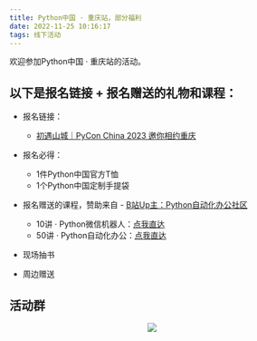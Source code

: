 ```yaml
---
title: Python中国 · 重庆站，部分福利
date: 2022-11-25 10:16:17
tags: 线下活动
---
```


欢迎参加Python中国 · 重庆站的活动。


## 以下是报名链接 + 报名赠送的礼物和课程：

<!-- more -->


- 报名链接：
  - [初遇山城｜PyCon China 2023 邀你相约重庆](https://mp.weixin.qq.com/s/wsVnft4jUGU5mZvmkje_4g)
- 报名必得：
  - 1件Python中国官方T恤
  - 1个Python中国定制手提袋

- 报名赠送的课程，赞助来自 - [B站Up主：Python自动化办公社区](https://space.bilibili.com/259649365)
  - 10讲 · Python微信机器人：[点我直达](http://www.python4office.cn/python-course/10-PyOfficeRobot/20231004/)
  - 50讲 · Python自动化办公：[点我直达](http://www.python4office.cn/python-course/50-python-office/)

- 现场抽书
- 周边赠送


## 活动群




<p align="center" id='自媒体交流群'>
    <img src="https://cos.python-office.com/group%2Ffree-group.jpg"/>
    </a>   
</p>
